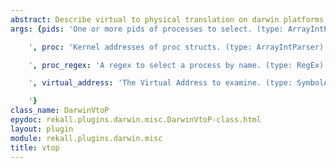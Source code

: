 ```yaml
---
abstract: Describe virtual to physical translation on darwin platforms.
args: {pids: 'One or more pids of processes to select. (type: ArrayIntParser)

    ', proc: 'Kernel addresses of proc structs. (type: ArrayIntParser)

    ', proc_regex: 'A regex to select a process by name. (type: RegEx)

    ', virtual_address: 'The Virtual Address to examine. (type: SymbolAddress)

    '}
class_name: DarwinVtoP
epydoc: rekall.plugins.darwin.misc.DarwinVtoP-class.html
layout: plugin
module: rekall.plugins.darwin.misc
title: vtop
---
```


